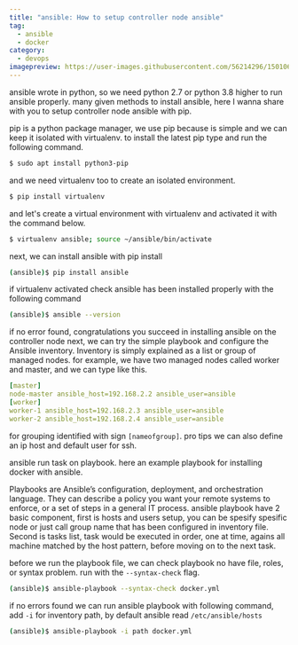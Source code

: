 ```yaml
---
title: "ansible: How to setup controller node ansible"
tag:
  - ansible
  - docker
category:
  - devops
imagepreview: https://user-images.githubusercontent.com/56214296/150106740-9574ff31-c90f-49fc-a273-33ec10bc5a21.png
---
```


ansible wrote in python, so we need python 2.7 or python 3.8 higher to run ansible 
properly. many given methods to install ansible, here I wanna share with you to 
setup controller node ansible with pip. 

pip is a python package manager, we use pip because is simple and we can keep it 
isolated with virtualenv. to install the latest pip type and run the following 
command.

```bash
$ sudo apt install python3-pip
```

and we need virtualenv too to create an isolated environment. 

```bash
$ pip install virtualenv
```

and let's create a virtual environment with virtualenv and activated it with the 
command below.

```bash
$ virtualenv ansible; source ~/ansible/bin/activate
```

next, we can install ansible with pip install

```bash
(ansible)$ pip install ansible
```

if virtualenv activated check ansible has been installed properly with the 
following command

```bash
(ansible)$ ansible --version
```

if no error found, congratulations you succeed in installing ansible on the 
controller node next, we can try the simple playbook and configure the Ansible 
inventory. Inventory is simply explained as a list or group of managed nodes. 
for example, we have two managed nodes called worker and master, and we can type 
like this.

```yaml
[master]
node-master ansible_host=192.168.2.2 ansible_user=ansible
[worker]
worker-1 ansible_host=192.168.2.3 ansible_user=ansible
worker-2 ansible_host=192.168.2.4 ansible_user=ansible
```

for grouping identified with sign `[nameofgroup]`. pro tips we can also define 
an ip host and default user for ssh. 

ansible run task on playbook. here an example playbook for installing docker with 
ansible. 

<script src="https://gist.github.com/Kyuubang/4fd98b59ab811562b9214b90575e29e5.js"></script>

Playbooks are Ansible’s configuration, deployment, and orchestration language. 
They can describe a policy you want your remote systems to enforce, or a set of 
steps in a general IT process. ansible playbook have 2 basic component, first is 
hosts and users setup, you can be spesify spesific node or just call group name 
that has been configured in inventory file. Second is tasks list, task would be 
executed in order, one at time, agains all machine matched by the host pattern, 
before moving on to the next task. 

before we run the playbook file, we can check playbook no have file, roles, or 
syntax problem. run with the `--syntax-check` flag.

```bash
(ansible)$ ansible-playbook --syntax-check docker.yml
```

if no errors found we can run ansible playbook with following command, add `-i`
for inventory path, by default ansible read `/etc/ansible/hosts`

```bash
(ansible)$ ansible-playbook -i path docker.yml
```

